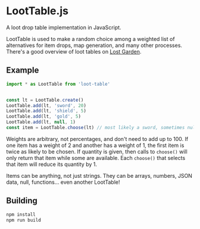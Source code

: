 # LootTable.js

A loot drop table implementation in JavaScript.

LootTable is used to make a random choice among a weighted list of alternatives for item drops,
map generation, and many other processes. There's a good overview of loot tables on
[Lost Garden](http://www.lostgarden.com/2014/12/loot-drop-tables.html).


## Example

```javascript
import * as LootTable from 'loot-table'


const lt = LootTable.create()
LootTable.add(lt, 'sword', 20)
LootTable.add(lt, 'shield', 5)
LootTable.add(lt, 'gold', 5)
LootTable.add(lt, null, 1)
const item = LootTable.choose(lt) // most likely a sword, sometimes null
```

Weights are arbitrary, not percentages, and don't need to add up to 100.
If one item has a weight of 2 and another has a weight of 1, the first item
is twice as likely to be chosen. If quantity is given, then calls to `choose()`
will only return that item while some are available. Each `choose()` that
selects that item will reduce its quantity by 1.

Items can be anything, not just strings. They can be arrays, numbers, JSON
data, null, functions... even another LootTable!


## Building

```bash
npm install
npm run build
```
